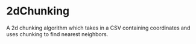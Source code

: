 # 2dChunking
A 2d chunking algorithm which takes in a CSV containing coordinates and uses chunking to find nearest neighbors.
